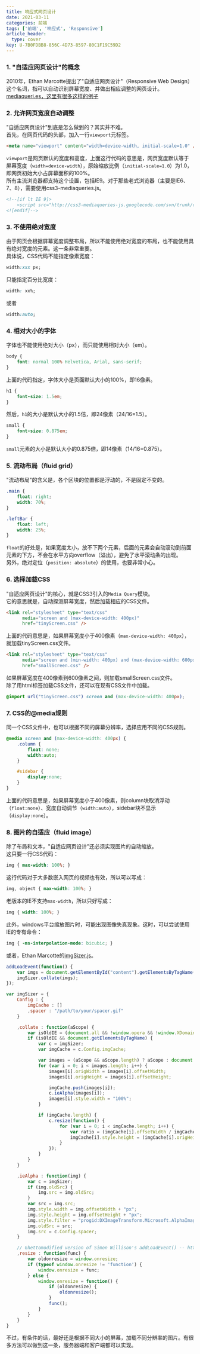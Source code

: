 ```yaml
---
title: 响应式网页设计
date: 2021-03-11
categories: 前端
tags: ['前端', '响应式', 'Responsive']
article_header:
  type: cover
key: U-7B0FDBB8-856C-4D73-8597-80C1F19C59D2
---
```


### 1. "自适应网页设计"的概念

2010年，Ethan Marcotte提出了"自适应网页设计"（Responsive Web Design）这个名词，指可以自动识别屏幕宽度、并做出相应调整的网页设计。  
[mediaqueri.es，这里有很多这样的例子](https://mediaqueri.es/)

<!--more-->

### 2. 允许网页宽度自动调整

"自适应网页设计"到底是怎么做到的？其实并不难。  
首先，在网页代码的头部，加入一行`viewport`元标签。

```html
<meta name="viewport" content="width=device-width, initial-scale=1.0" />
```

`viewport`是网页默认的宽度和高度，上面这行代码的意思是，网页宽度默认等于屏幕宽度（`width=device-width`），原始缩放比例（`initial-scale=1.0`）为1.0，即网页初始大小占屏幕面积的100%。  
所有主流浏览器都支持这个设置，包括IE9。对于那些老式浏览器（主要是IE6、7、8），需要使用css3-mediaqueries.js。

```html
<!--[if lt IE 9]>
    <script src="http://css3-mediaqueries-js.googlecode.com/svn/trunk/css3-mediaqueries.js"></script>
<![endif]-->
```

### 3. 不使用绝对宽度

由于网页会根据屏幕宽度调整布局，所以不能使用绝对宽度的布局，也不能使用具有绝对宽度的元素。这一条非常重要。  
具体说，CSS代码不能指定像素宽度：

```css
width:xxx px;
```

只能指定百分比宽度：

```css
width: xx%;
```

或者

```css
width:auto;
```

### 4. 相对大小的字体

字体也不能使用绝对大小（px），而只能使用相对大小（em）。

```css
body {
    font: normal 100% Helvetica, Arial, sans-serif;
}
```

上面的代码指定，字体大小是页面默认大小的100%，即16像素。

```css
h1 {
    font-size: 1.5em;
}
```

然后，`h1`的大小是默认大小的1.5倍，即24像素（24/16=1.5）。

```css
small {
    font-size: 0.875em;
}
```

`small`元素的大小是默认大小的0.875倍，即14像素（14/16=0.875）。

### 5. 流动布局（fluid grid）

"流动布局"的含义是，各个区块的位置都是浮动的，不是固定不变的。

```css
.main {
    float: right;
    width: 70%;
}

.leftBar {
    float: left;
    width: 25%;
}
```

`float`的好处是，如果宽度太小，放不下两个元素，后面的元素会自动滚动到前面元素的下方，不会在水平方向overflow（溢出），避免了水平滚动条的出现。  
另外，绝对定位（`position: absolute`）的使用，也要非常小心。

### 6. 选择加载CSS

"自适应网页设计"的核心，就是CSS3引入的`Media Query`模块。  
它的意思就是，自动探测屏幕宽度，然后加载相应的CSS文件。

```html
<link rel="stylesheet" type="text/css"
      media="screen and (max-device-width: 400px)"
      href="tinyScreen.css" />
```

上面的代码意思是，如果屏幕宽度小于400像素（`max-device-width: 400px`），就加载tinyScreen.css文件。

```html
<link rel="stylesheet" type="text/css"
      media="screen and (min-width: 400px) and (max-device-width: 600px)"
      href="smallScreen.css" />
```

如果屏幕宽度在400像素到600像素之间，则加载smallScreen.css文件。  
除了用html标签加载CSS文件，还可以在现有CSS文件中加载。

```css
@import url("tinyScreen.css") screen and (max-device-width: 400px);
```

### 7. CSS的@media规则

同一个CSS文件中，也可以根据不同的屏幕分辨率，选择应用不同的CSS规则。

```css
@media screen and (max-device-width: 400px) {
    .column {
        float: none;
        width:auto;
    }

    #sidebar {
        display:none;
    }
}
```

上面的代码意思是，如果屏幕宽度小于400像素，则column块取消浮动（`float:none`）、宽度自动调节（`width:auto`），sidebar块不显示（`display:none`）。

### 8. 图片的自适应（fluid image）

除了布局和文本，"自适应网页设计"还必须实现图片的自动缩放。  
这只要一行CSS代码：

```css
img { max-width: 100%; }
```

这行代码对于大多数嵌入网页的视频也有效，所以可以写成：

```css
img, object { max-width: 100%; }
```

老版本的IE不支持`max-width`，所以只好写成：

```css
img { width: 100%; }
```

此外，windows平台缩放图片时，可能出现图像失真现象。这时，可以尝试使用IE的专有命令：

```css
img { -ms-interpolation-mode: bicubic; }
```

或者，Ethan Marcotte的[imgSizer.js](https://unstoppablerobotninja.com/demos/resize/imgSizer.js)。

```javascript
addLoadEvent(function() {
    var imgs = document.getElementById("content").getElementsByTagName("img");
    imgSizer.collate(imgs);
});
```

```javascript
var imgSizer = {
    Config : {
        imgCache : []
        ,spacer : "/path/to/your/spacer.gif"
    }

    ,collate : function(aScope) {
        var isOldIE = (document.all && !window.opera && !window.XDomainRequest) ? 1 : 0;
        if (isOldIE && document.getElementsByTagName) {
            var c = imgSizer;
            var imgCache = c.Config.imgCache;

            var images = (aScope && aScope.length) ? aScope : document.getElementsByTagName("img");
            for (var i = 0; i < images.length; i++) {
                images[i].origWidth = images[i].offsetWidth;
                images[i].origHeight = images[i].offsetHeight;

                imgCache.push(images[i]);
                c.ieAlpha(images[i]);
                images[i].style.width = "100%";
            }

            if (imgCache.length) {
                c.resize(function() {
                    for (var i = 0; i < imgCache.length; i++) {
                        var ratio = (imgCache[i].offsetWidth / imgCache[i].origWidth);
                        imgCache[i].style.height = (imgCache[i].origHeight * ratio) + "px";
                    }
                });
            }
        }
    }

    ,ieAlpha : function(img) {
        var c = imgSizer;
        if (img.oldSrc) {
            img.src = img.oldSrc;
        }
        var src = img.src;
        img.style.width = img.offsetWidth + "px";
        img.style.height = img.offsetHeight + "px";
        img.style.filter = "progid:DXImageTransform.Microsoft.AlphaImageLoader(src='" + src + "', sizingMethod='scale')"
        img.oldSrc = src;
        img.src = c.Config.spacer;
    }

    // Ghettomodified version of Simon Willison's addLoadEvent() -- http://simonwillison.net/2004/May/26/addLoadEvent/
    ,resize : function(func) {
        var oldonresize = window.onresize;
        if (typeof window.onresize != 'function') {
            window.onresize = func;
        } else {
            window.onresize = function() {
                if (oldonresize) {
                    oldonresize();
                }
                func();
            }
        }
    }
}
```

不过，有条件的话，最好还是根据不同大小的屏幕，加载不同分辨率的图片。有很多方法可以做到这一条，服务器端和客户端都可以实现。
